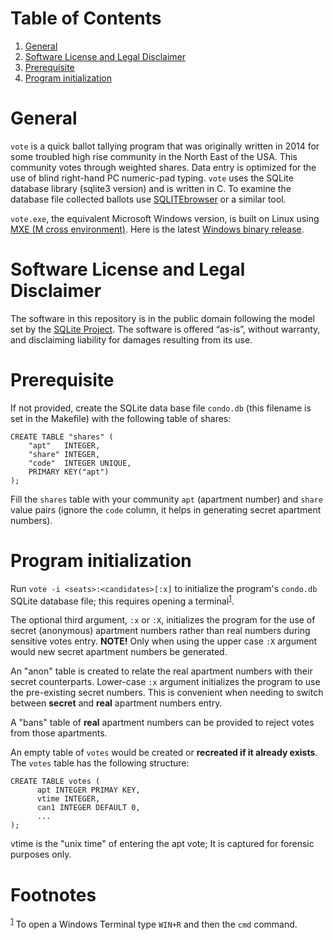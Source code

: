 
# Table of Contents

1.  [General](#orga0d0640)
2.  [Software License and Legal Disclaimer](#orgdc87ea4)
3.  [Prerequisite](#org97672cb)
4.  [Program initialization](#org78b2765)



<a id="orga0d0640"></a>

# General

`vote` is a quick ballot tallying program that was originally written in
2014 for some troubled high rise community in the North East of the USA.
This community votes through weighted shares. Data entry is optimized for
the use of blind right-hand PC numeric-pad typing.  `vote` uses the SQLite
database library (sqlite3 version) and is written in C. To examine the
database file collected ballots use [SQLITEbrowser](http://sqlitebrowser.org/) or a similar tool.

`vote.exe`, the equivalent Microsoft Windows version, is built on Linux
using [MXE (M cross environment)](https://mxe.cc/). Here is the latest [Windows binary release](./Windows-binary-release.zip).


<a id="orgdc87ea4"></a>

# Software License and Legal Disclaimer

The software in this repository is in the public domain following the model
set by the [SQLite Project](http://www.sqlite.org/copyright.html). The software is offered “as-is”, without
warranty, and disclaiming liability for damages resulting from its use.


<a id="org97672cb"></a>

# Prerequisite

If not provided, create the SQLite data base file `condo.db` (this filename
is set in the Makefile) with the following table of shares:

    CREATE TABLE "shares" (
    	"apt"	INTEGER,
    	"share"	INTEGER,
    	"code"	INTEGER UNIQUE,
    	PRIMARY KEY("apt")
    );

Fill the `shares` table with your community `apt` (apartment number) and
`share` value pairs (ignore the `code` column, it helps in generating
secret apartment numbers).


<a id="org78b2765"></a>

# Program initialization

Run `vote -i <seats>:<candidates>[:x]` to initialize the program's
`condo.db` SQLite database file; this requires opening a terminal<sup><a id="fnr.1" class="footref" href="#fn.1" role="doc-backlink">1</a></sup>.

The optional third argument, `:x` or `:X`, initializes the program for the
use of secret (anonymous) apartment numbers rather than real numbers during
sensitive votes entry. **NOTE!** Only when using the upper case `:X` argument
would new secret apartment numbers be generated.

An "anon" table is created to relate the real apartment numbers with their
secret counterparts. Lower-case `:x` argument initializes the program to
use the pre-existing secret numbers. This is convenient when needing to
switch between **secret** and **real** apartment numbers entry.

A "bans" table of **real** apartment numbers can be provided to reject votes
from those apartments.

An empty table of `votes` would be created or **recreated if it already
exists**. The `votes` table has the following structure:

    CREATE TABLE votes (
          apt INTEGER PRIMAY KEY,
          vtime INTEGER,
          can1 INTEGER DEFAULT 0,
          ...
    );

vtime is the "unix time" of entering the apt vote; It is captured for
forensic purposes only.


# Footnotes

<sup><a id="fn.1" href="#fnr.1">1</a></sup> To open a Windows Terminal type `WIN+R` and then the `cmd` command.
